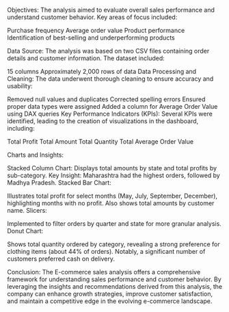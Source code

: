 Objectives:
The analysis aimed to evaluate overall sales performance and understand customer behavior. Key areas of focus included:

Purchase frequency
Average order value
Product performance
Identification of best-selling and underperforming products


Data Source:
The analysis was based on two CSV files containing order details and customer information. The dataset included:

15 columns
Approximately 2,000 rows of data
Data Processing and Cleaning:
The data underwent thorough cleaning to ensure accuracy and usability:

Removed null values and duplicates
Corrected spelling errors
Ensured proper data types were assigned
Added a column for Average Order Value using DAX queries
 Key Performance Indicators (KPIs):
Several KPIs were identified, leading to the creation of visualizations in the dashboard, including:

Total Profit
Total Amount
Total Quantity
Total Average Order Value


Charts and Insights:

Stacked Column Chart:
Displays total amounts by state and total profits by sub-category.
Key Insight: Maharashtra had the highest orders, followed by Madhya Pradesh.
Stacked Bar Chart:

Illustrates total profit for select months (May, July, September, December), highlighting months with no profit.
Also shows total amounts by customer name.
Slicers:

Implemented to filter orders by quarter and state for more granular analysis.
Donut Chart:

Shows total quantity ordered by category, revealing a strong preference for clothing items (about 44% of orders).
Notably, a significant number of customers preferred cash on delivery.


Conclusion:
The E-commerce sales analysis offers a comprehensive framework for understanding sales performance and customer behavior. By leveraging the insights and recommendations derived from this analysis, the company can enhance growth strategies, improve customer satisfaction, and maintain a competitive edge in the evolving e-commerce landscape.
